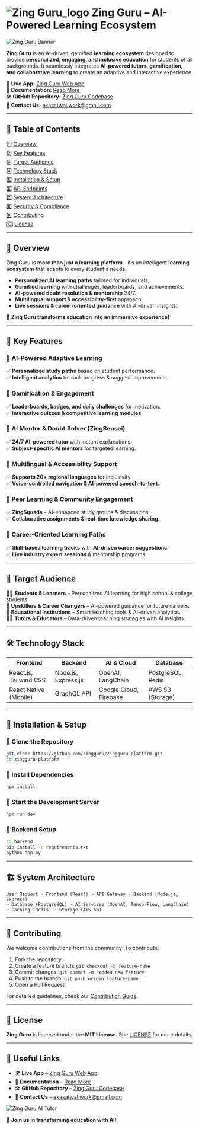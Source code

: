 # ![Zing Guru_logo](https://github.com/itzzGaurav7/sage-zingguru/blob/main/public/zing_logo3.ico)  Zing Guru – AI-Powered Learning Ecosystem  

![Zing Guru Banner](https://github.com/itzzGaurav7/sage-zingguru/blob/main/public/zing_banner.png)  

**Zing Guru** is an AI-driven, gamified **learning ecosystem** designed to provide **personalized, engaging, and inclusive education** for students of all backgrounds. It seamlessly integrates **AI-powered tutors, gamification, and collaborative learning** to create an adaptive and interactive experience.  

🔗 **Live App:** [Zing Guru Web App](https://sage-zingguru.vercel.app/)  
📖 **Documentation:** [Read More](https://yourdocslink.com)  
🛠️ **GitHub Repository:** [Zing Guru Codebase](https://github.com/itzzGaurav7/sage-zingguru)  
📧 **Contact Us:** ekasatwal.work@gmail.com

---

## 📌 Table of Contents  

1️⃣ [Overview](#overview)  
2️⃣ [Key Features](#key-features)  
3️⃣ [Target Audience](#target-audience)  
4️⃣ [Technology Stack](#technology-stack)  
5️⃣ [Installation & Setup](#installation--setup)  
6️⃣ [API Endpoints](#api-endpoints)  
7️⃣ [System Architecture](#system-architecture)  
8️⃣ [Security & Compliance](#security--compliance)  
9️⃣ [Contributing](#contributing)  
🔟 [License](#license)  

---

## 📌 Overview  

Zing Guru is **more than just a learning platform**—it’s an intelligent **learning ecosystem** that adapts to every student's needs.  

- **Personalized AI learning paths** tailored for individuals.  
- **Gamified learning** with challenges, leaderboards, and achievements.  
- **AI-powered doubt resolution & mentorship** 24/7.  
- **Multilingual support & accessibility-first** approach.  
- **Live sessions & career-oriented guidance** with AI-driven insights.  

🚀 **Zing Guru transforms education into an immersive experience!**  

---

## 🚀 Key Features  

### 🔹 AI-Powered Adaptive Learning  
✅ **Personalized study paths** based on student performance.  
✅ **Intelligent analytics** to track progress & suggest improvements.  

### 🔹 Gamification & Engagement  
✅ **Leaderboards, badges, and daily challenges** for motivation.  
✅ **Interactive quizzes & competitive learning modules**.  

### 🔹 AI Mentor & Doubt Solver (ZingSensei)  
✅ **24/7 AI-powered tutor** with instant explanations.  
✅ **Subject-specific AI mentors** for targeted learning.  

### 🔹 Multilingual & Accessibility Support  
✅ **Supports 20+ regional languages** for inclusivity.  
✅ **Voice-controlled navigation & AI-powered speech-to-text**.  

### 🔹 Peer Learning & Community Engagement  
✅ **ZingSquads** – AI-enhanced study groups & discussions.  
✅ **Collaborative assignments & real-time knowledge sharing**.  

### 🔹 Career-Oriented Learning Paths  
✅ **Skill-based learning tracks** with **AI-driven career suggestions**.  
✅ **Live industry expert sessions** & mentorship programs.  

---

## 🎯 Target Audience  

👩‍🎓 **Students & Learners** – Personalized AI learning for high school & college students.  
📖 **Upskillers & Career Changers** – AI-powered guidance for future careers.  
🏫 **Educational Institutions** – Smart teaching tools & AI-driven analytics.  
👩‍🏫 **Tutors & Educators** – Data-driven teaching strategies with AI insights.  

---

## 🛠️ Technology Stack  

| Frontend  | Backend | AI & Cloud | Database |
|-----------|--------|------------|----------|
| React.js, Tailwind CSS | Node.js, Express.js | OpenAI, LangChain | PostgreSQL, Redis |
| React Native (Mobile) | GraphQL API | Google Cloud, Firebase | AWS S3 (Storage) |

---

## 🔧 Installation & Setup  

### 🔹 Clone the Repository  
```bash
git clone https://github.com/zingguru/zingguru-platform.git
cd zingguru-platform
```

### 🔹 Install Dependencies  
```bash
npm install
```

### 🔹 Start the Development Server  
```bash
npm run dev
```

### 🔹 Backend Setup  
```bash
cd backend
pip install -r requirements.txt
python app.py
```

---
## 🏗️ System Architecture  

```plaintext
User Request ➝ Frontend (React) ➝ API Gateway ➝ Backend (Node.js, Express)  
➝ Database (PostgreSQL) ➝ AI Services (OpenAI, TensorFlow, LangChain)  
➝ Caching (Redis) ➝ Storage (AWS S3)  
``` 

---

## 🤝 Contributing  

We welcome contributions from the community! To contribute:  

1. Fork the repository.  
2. Create a feature branch: `git checkout -b feature-name`  
3. Commit changes: `git commit -m "Added new feature"`  
4. Push to the branch: `git push origin feature-name`  
5. Open a Pull Request.  

For detailed guidelines, check our [Contribution Guide](https://yourdocslink.com/contributing).  

---

## 📜 License  

**Zing Guru** is licensed under the **MIT License**. See [LICENSE](https://github.com/zingguru/LICENSE) for more details.  

---

## 🔗 Useful Links  

- 🌍 **Live App** – [Zing Guru Web App](https://yourimageurl.com/banner.png)  
- 📖 **Documentation** – [Read More](https://yourdocslink.com)  
- 🛠️ **GitHub Repository** – [Zing Guru Codebase](https://github.com/itzzGaurav7/sage-zingguru)  
- 📧 **Contact Us** – ekasatwal.work@gmail.com

![Zing Guru AI Tutor](https://github.com/itzzGaurav7/sage-zingguru/blob/main/public/zing_banner2.png)  

🚀 **Join us in transforming education with AI!**  
```

